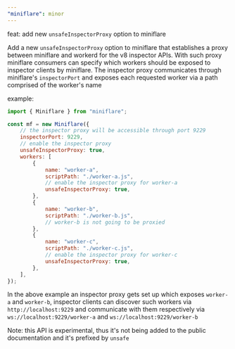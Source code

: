```yaml
---
"miniflare": minor
---
```


feat: add new `unsafeInspectorProxy` option to miniflare

Add a new `unsafeInspectorProxy` option to miniflare that establishes a proxy
between miniflare and workerd for the v8 inspector APIs. With such proxy
miniflare consumers can specify which workers should be exposed to inspector
clients by miniflare. The inspector proxy communicates through miniflare's
`inspectorPort` and exposes each requested worker via a path comprised
of the worker's name

example:

```js
import { Miniflare } from "miniflare";

const mf = new Miniflare({
	// the inspector proxy will be accessible through port 9229
	inspectorPort: 9229,
	// enable the inspector proxy
	unsafeInspectorProxy: true,
	workers: [
		{
			name: "worker-a",
			scriptPath: "./worker-a.js",
			// enable the inspector proxy for worker-a
			unsafeInspectorProxy: true,
		},
		{
			name: "worker-b",
			scriptPath: "./worker-b.js",
			// worker-b is not going to be proxied
		},
		{
			name: "worker-c",
			scriptPath: "./worker-c.js",
			// enable the inspector proxy for worker-c
			unsafeInspectorProxy: true,
		},
	],
});
```

In the above example an inspector proxy gets set up which exposes `worker-a` and `worker-b`,
inspector clients can discover such workers via `http://localhost:9229` and communicate with
them respectively via `ws://localhost:9229/worker-a` and `ws://localhost:9229/worker-b`

Note: this API is experimental, thus it's not being added to the public documentation and
it's prefixed by `unsafe`
